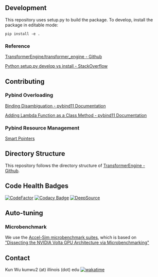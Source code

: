 
## Development
This repository uses setup.py to build the package. To develop, install the package in editable mode:
```
pip install -e .
```

### Reference
[TransformerEngine/transformer_engine - Github](https://github.com/NVIDIA/TransformerEngine/blob/main/transformer_engine/)

[Python setup.py develop vs install - StackOverflow](https://stackoverflow.com/a/19048754)

## Contributing
### Pybind Overloading
[Binding Disambiguation - pybind11 Documentation](https://pybind11.readthedocs.io/en/stable/classes.html#:~:text=We%20can%20disambiguate%20by%20casting%20them%20to%20function%20pointers)

[Adding Lambda Function as a Class Method - pybind11 Documentation](https://pybind11.readthedocs.io/en/stable/classes.html#:~:text=Unfortunately%2C%20there%20is%20no%20suitable%20functionality%20in%20the%20Pet%20data%20structure%2C%20and%20it%20would%20be%20nice%20if%20we%20did%20not%20have%20to%20change%20it.)

### Pybind Resource Management
[Smart Pointers](https://pybind11.readthedocs.io/en/stable/advanced/smart_ptrs.html)

## Directory Structure
This repository follows the directory structure of [TransformerEngine - Github](github.com/NVIDIA/TransformerEngine/).

## Code Health Badges
[![CodeFactor](https://www.codefactor.io/repository/github/k-wu/intrasm_engine/badge?s=749489c3b14056d2ece1446c9f6f3e55572069b3)](https://www.codefactor.io/repository/github/k-wu/intrasm_engine)
[![Codacy Badge](https://app.codacy.com/project/badge/Grade/efbb131ba609458c8a586ea63c2534e2)](https://app.codacy.com?utm_source=gh&utm_medium=referral&utm_content=&utm_campaign=Badge_grade)
[![DeepSource](https://app.deepsource.com/gh/K-Wu/intrasm_engine.svg/?label=active+issues&show_trend=true&token=OE3XZsUS8QPEMWILgPiJbtGG)](https://app.deepsource.com/gh/K-Wu/intrasm_engine/)

## Auto-tuning
### Microbenchmark
We use the [Accel-Sim microbenchmark suites](https://github.com/accel-sim/gpu-app-collection/blob/release/src/cuda/GPU_Microbenchmark/), which is based on ["Dissecting the NVIDIA Volta GPU Architecture via Microbenchmarking"](https://arxiv.org/pdf/1804.06826.pdf)

## Contact
Kun Wu kunwu2 (at) illinois (dot) edu  [![wakatime](https://wakatime.com/badge/github/K-Wu/intrasm_engine.svg)](https://wakatime.com/badge/github/K-Wu/intrasm_engine)